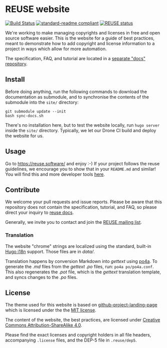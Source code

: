 <!--
  SPDX-FileCopyrightText: Free Software Foundation Europe e.V.
  SPDX-License-Identifier: GPL-3.0-or-later
-->

# REUSE website

[![Build Status](https://drone.fsfe.org/api/badges/reuse/website/status.svg)](https://drone.fsfe.org/reuse/website)
[![standard-readme compliant](https://img.shields.io/badge/readme%20style-standard-brightgreen.svg?style=flat-square)](https://github.com/RichardLitt/standard-readme)
[![REUSE status](https://api.reuse.software/badge/git.fsfe.org/reuse/website)](https://api.reuse.software/info/git.fsfe.org/reuse/website)

We're working to make managing copyrights and licenses in free and open
source software easier. This is the website for a guide of best
practices, meant to demonstrate how to add copyright and license
information to a project in ways which allow for more automation.

The specification, FAQ, and tutorial are located in a [separate "docs"
repository](https://github.com/fsfe/reuse-docs).

## Install

Before doing anything, run the following commands to download the documentation
as submodule, and to synchronise the contents of the submodule into the `site/`
directory:

```
git submodule update --init
bash sync-docs.sh
```

There's no installation here, but to test the website locally, run
`hugo server` inside the `site/` directory. Typically, we let our Drone
CI build and deploy the website for us.

## Usage

Go to https://reuse.software/ and enjoy :-) If your project follows the
reuse guidelines, we encourage you to show that in your `README.md` and
similar! You will find this and more developer tools
[here](https://reuse.software/dev/).

## Contribute

We welcome your pull requests and issue reports. Please be aware that
this repository does not contain the specification, tutorial, and FAQ,
so please direct your inquiry to [reuse
docs](https://github.com/fsfe/reuse-docs).

Generally, we invite you to contact and join the [REUSE mailing
list](https://lists.fsfe.org/mailman/listinfo/reuse).

### Translation

The website "chrome" strings are localized using the standard,
built-in [Hugo i18n](https://gohugo.io/content-management/multilingual/)
support.  Those files are in _data/_.

Translation happens by conversion Markdown into _gettext_ using
[po4a](https://po4a.org).  To generate the _.md_ files from the
_gettext .po_ files, run: `po4a po/po4a.conf`.  This also regenerates
the _.pot_ file, which is the _gettext_ translation template, and
syncs changes to the _.po_ files.

## License

The theme used for this website is based on [github-project-landing-page](https://github.com/nsomar/github-project-landing-page) which is licensed under the
the [MIT license](https://github.com/nsomar/github-project-landing-page/blob/master/LICENSE.md).

The content of the website, the best practices, are licensed under [Creative Commons Attribution-ShareAlike 4.0](https://creativecommons.org/licenses/by-sa/4.0).

Please find the exact licenses and copyright holders in all file
headers, accompanying `.license` files, and the DEP-5 file in
`.reuse/dep5`.
